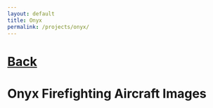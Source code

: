```yaml
---
layout: default
title: Onyx
permalink: /projects/onyx/
---
```

# [Back](/projects/)
# Onyx Firefighting Aircraft Images

